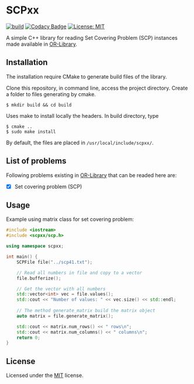 # SCPxx

[![build](https://travis-ci.org/pinho/orlib.svg?branch=master)](https://travis-ci.org/pinho/scpxx) [![Codacy Badge](https://api.codacy.com/project/badge/Grade/a39d4717f47c480482a1edfb93f39a05)](https://www.codacy.com/manual/ronaldpnh/orlib?utm_source=github.com&amp;utm_medium=referral&amp;utm_content=pinho/orlib&amp;utm_campaign=Badge_Grade)
[![License: MIT](https://img.shields.io/badge/License-MIT-blue.svg)](https://opensource.org/licenses/MIT) 

A simple C++ library for reading Set Covering Problem (SCP) instances made
available in [OR-Library](http://people.brunel.ac.uk/~mastjjb/jeb/info.html).


## Installation
The installation require CMake to generate build files of the library.

Clone this repository, in command line, access the project directory.
Create a folder to files generating by cmake.

```
$ mkdir build && cd build
```

Uses make to install locally the headers.
In build directory, type

```
$ cmake ..
$ sudo make install
```

By default, the files are placed in `/usr/local/include/scpxx/`.


## List of problems

Following problems existing in
[OR-Library](http://people.brunel.ac.uk/~mastjjb/jeb/info.html)
that can be readed here are:

- [X] Set covering problem (SCP)

## Usage

Example using matrix class for set covering problem:

```cpp
#include <iostream>
#include <scpxx/scp.h>

using namespace scpxx;

int main() {
    SCPFile file("../scp41.txt");

    // Read all numbers in file and copy to a vector
    file.bufferize();

    // Get the vector with all numbers
    std::vector<int> vec = file.values();
    std::cout << "Number of values: " << vec.size() << std::endl;
    
    // The method generate_matrix build the matrix object
    auto matrix = file.generate_matrix();

    std::cout << matrix.num_rows() << " rows\n";
    std::cout << matrix.num_columns() << " columns\n";
    return 0;
}

```

## License

Licensed under the [MIT](https://opensource.org/licenses/MIT) license.
